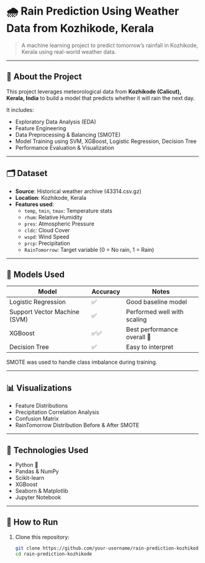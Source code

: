 # 🌧️ Rain Prediction Using Weather Data from Kozhikode, Kerala

> A machine learning project to predict tomorrow’s rainfall in Kozhikode, Kerala using real-world weather data.

---

## 📍 About the Project

This project leverages meteorological data from **Kozhikode (Calicut), Kerala, India** to build a model that predicts whether it will rain the next day.

It includes:
- Exploratory Data Analysis (EDA)
- Feature Engineering
- Data Preprocessing & Balancing (SMOTE)
- Model Training using SVM, XGBoost, Logistic Regression, Decision Tree
- Performance Evaluation & Visualization

---

## 🗂️ Dataset

- **Source**: Historical weather archive (43314.csv.gz)
- **Location**: Kozhikode, Kerala
- **Features used**:
  - `temp`, `tmin`, `tmax`: Temperature stats
  - `rhum`: Relative Humidity
  - `pres`: Atmospheric Pressure
  - `cldc`: Cloud Cover
  - `wspd`: Wind Speed
  - `prcp`: Precipitation
  - `RainTomorrow`: Target variable (0 = No rain, 1 = Rain)

---

## 🧠 Models Used

| Model                | Accuracy | Notes                              |
|---------------------|----------|------------------------------------|
| Logistic Regression | ✅        | Good baseline model                |
| Support Vector Machine (SVM) | ✅        | Performed well with scaling         |
| XGBoost             | ✅✅       | Best performance overall 🎯         |
| Decision Tree       | ✅        | Easy to interpret                  |

SMOTE was used to handle class imbalance during training.

---

## 📊 Visualizations

- Feature Distributions
- Precipitation Correlation Analysis
- Confusion Matrix
- RainTomorrow Distribution Before & After SMOTE

---

## 🧰 Technologies Used

- Python 🐍
- Pandas & NumPy
- Scikit-learn
- XGBoost
- Seaborn & Matplotlib
- Jupyter Notebook

---

## 📝 How to Run

1. Clone this repository:
   ```bash
   git clone https://github.com/your-username/rain-prediction-kozhikode.git
   cd rain-prediction-kozhikode
